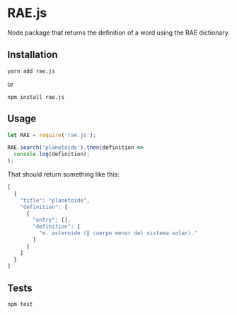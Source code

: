 RAE.js
=========

Node package that returns the definition of a word using the RAE dictionary.

## Installation

  `yarn add rae.js`

  or

  `npm install rae.js`

## Usage

```javascript
let RAE = require('rae.js');

RAE.search('planetoide').then(definition =>
  console.log(definition);
);

```

That should return something like this:

```javascript
[
  {
    "title": "planetoide",
    "definition": [
      {
        "entry": [],
        "definition": [
          "m. asteroide (‖ cuerpo menor del sistema solar)."
        ]
      }
    ]
  }
]
```

## Tests

  `npm test`

